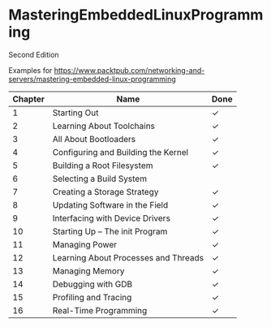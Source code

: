 # MasteringEmbeddedLinuxProgramming

Second Edition


Examples for https://www.packtpub.com/networking-and-servers/mastering-embedded-linux-programming


| Chapter | Name                                | Done |
|---------|-------------------------------------|------|
| 1       | Starting Out                        |   ✓  |
| 2       | Learning About Toolchains           |   ✓  |
| 3       | All About Bootloaders               |   ✓  |
| 4       | Configuring and Building the Kernel |   ✓  |
| 5       | Building a Root Filesystem          |   ✓  |
| 6       | Selecting a Build System            |      |
| 7       | Creating a Storage Strategy         |   ✓  |
| 8       | Updating Software in the Field      |   ✓  |
| 9       | Interfacing with Device Drivers     |   ✓  |
| 10      | Starting Up – The init Program      |   ✓  |
| 11      | Managing Power                      |   ✓  |
| 12      | Learning About Processes and Threads|   ✓  |
| 13      | Managing Memory                     |   ✓  |
| 14      | Debugging with GDB                  |   ✓  |
| 15      | Profiling and Tracing               |   ✓  |
| 16      | Real-Time Programming               |   ✓  |
